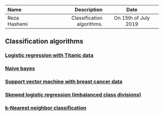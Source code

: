 | Name | Description | Date
| :- |-------------: | :-:
|Reza Hashemi| Classification algorithms.  | On 15th of July 2019

## Classification algorithms

### [Logistic regression with Titanic data](https://github.com/rezapci/Machine-Learning-with-Python/blob/master/Classification/Logistic_Regression_Classification.ipynb)
### [Naive bayes](https://github.com/rezapci/Machine-Learning-with-Python/blob/master/Classification/Naive_Bayes_Classification.ipynb)
### [Support vector machine with breast cancer data](https://github.com/rezapci/Machine-Learning-with-Python/blob/master/Classification/Support_Vector_Machine_Classification.ipynb)
### [Skewed logistic regression (imbalanced class divisions)](https://github.com/rezapci/Machine-Learning-with-Python/blob/master/Classification/Skewed_Logistic_Regression.ipynb)
### [k-Nearest neighbor classification](https://github.com/rezapci/Machine-Learning-with-Python/blob/master/Classification/KNN_Classification.ipynb)
